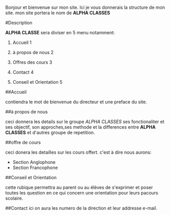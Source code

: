 Bonjour et bienvenue sur mon site. Ici je vous donnerais la structure de mon site. mon site portera le nom de **ALPHA CLASSES**

#Description

**ALPHA CLASSE** sera diviser en 5 menu notamment:

1. Accueil 1

2. à propos de nous 2

3. Offres des cours 3

4. Contact 4

5. Conseil et Orientation 5

##Accueil

contiendra le mot de bienvenue du directeur et une preface du site.

##à propos de nous

 ceci donnera les details sur le groupe *ALPHA CLASSES* ses fonctionaliter et ses objectif, son approches,ses methode et la differences entre **ALPHA CLASSES** et d'autres groupe de repetition.
 
##offre de cours

 ceci donera les detailles sur les cours offert. c'est à dire nous aurons:
 
 - Section Anglophone
 - Section Francophone
 
##Conseil et Orientation
 
 cette rubique permettra au parent ou au élèves de s'exprimer et poser toutes les question en ce qui concern une orientation pour leurs pacours scolaire.
 
##Contact
 ici on aura les numero de la direction et leur addresse e-mail.